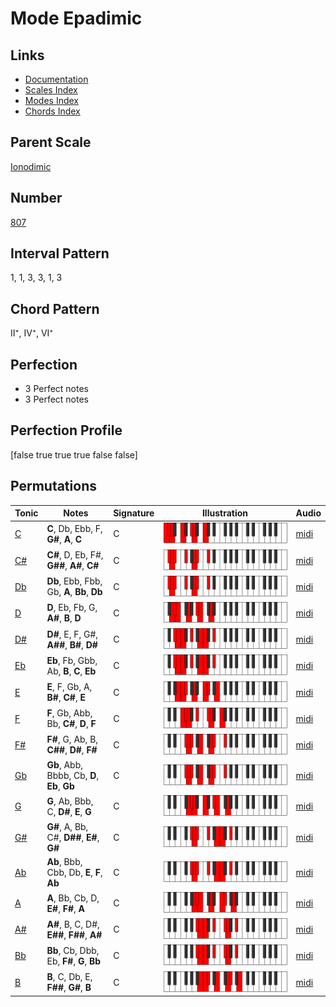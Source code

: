 # Mode Epadimic

## Links

- [Documentation](index.md)
- [Scales Index](Scales.md)
- [Modes Index](Modes.md)
- [Chords Index](Chords.md)

## Parent Scale

[Ionodimic](ScaleIonodimic.md)

## Number

[807](https://ianring.com/musictheory/scales/807)

## Interval Pattern

1, 1, 3, 3, 1, 3

## Chord Pattern

II⁺, IV⁺, VI⁺

## Perfection

- 3 Perfect notes
- 3 Perfect notes

## Perfection Profile

[false true true true false false]

## Permutations

| Tonic | Notes | Signature | Illustration | Audio |
|-------|-------|-----------|--------------|-------|
| [C](ModeCNaturalEpadimic.md) | **C**, Db, Ebb, F, **G#**, **A**, **C** | C | ![CNaturalEpadimic](ModeCNaturalEpadimic.png) | [midi](https://github.com/edipermadi/music/blob/main/docs/ModeCNaturalEpadimic.mid?raw=true) |
| [C#](ModeCSharpEpadimic.md) | **C#**, D, Eb, F#, **G##**, **A#**, **C#** | C | ![CSharpEpadimic](ModeCSharpEpadimic.png) | [midi](https://github.com/edipermadi/music/blob/main/docs/ModeCSharpEpadimic.mid?raw=true) |
| [Db](ModeDFlatEpadimic.md) | **Db**, Ebb, Fbb, Gb, **A**, **Bb**, **Db** | C | ![DFlatEpadimic](ModeDFlatEpadimic.png) | [midi](https://github.com/edipermadi/music/blob/main/docs/ModeDFlatEpadimic.mid?raw=true) |
| [D](ModeDNaturalEpadimic.md) | **D**, Eb, Fb, G, **A#**, **B**, **D** | C | ![DNaturalEpadimic](ModeDNaturalEpadimic.png) | [midi](https://github.com/edipermadi/music/blob/main/docs/ModeDNaturalEpadimic.mid?raw=true) |
| [D#](ModeDSharpEpadimic.md) | **D#**, E, F, G#, **A##**, **B#**, **D#** | C | ![DSharpEpadimic](ModeDSharpEpadimic.png) | [midi](https://github.com/edipermadi/music/blob/main/docs/ModeDSharpEpadimic.mid?raw=true) |
| [Eb](ModeEFlatEpadimic.md) | **Eb**, Fb, Gbb, Ab, **B**, **C**, **Eb** | C | ![EFlatEpadimic](ModeEFlatEpadimic.png) | [midi](https://github.com/edipermadi/music/blob/main/docs/ModeEFlatEpadimic.mid?raw=true) |
| [E](ModeENaturalEpadimic.md) | **E**, F, Gb, A, **B#**, **C#**, **E** | C | ![ENaturalEpadimic](ModeENaturalEpadimic.png) | [midi](https://github.com/edipermadi/music/blob/main/docs/ModeENaturalEpadimic.mid?raw=true) |
| [F](ModeFNaturalEpadimic.md) | **F**, Gb, Abb, Bb, **C#**, **D**, **F** | C | ![FNaturalEpadimic](ModeFNaturalEpadimic.png) | [midi](https://github.com/edipermadi/music/blob/main/docs/ModeFNaturalEpadimic.mid?raw=true) |
| [F#](ModeFSharpEpadimic.md) | **F#**, G, Ab, B, **C##**, **D#**, **F#** | C | ![FSharpEpadimic](ModeFSharpEpadimic.png) | [midi](https://github.com/edipermadi/music/blob/main/docs/ModeFSharpEpadimic.mid?raw=true) |
| [Gb](ModeGFlatEpadimic.md) | **Gb**, Abb, Bbbb, Cb, **D**, **Eb**, **Gb** | C | ![GFlatEpadimic](ModeGFlatEpadimic.png) | [midi](https://github.com/edipermadi/music/blob/main/docs/ModeGFlatEpadimic.mid?raw=true) |
| [G](ModeGNaturalEpadimic.md) | **G**, Ab, Bbb, C, **D#**, **E**, **G** | C | ![GNaturalEpadimic](ModeGNaturalEpadimic.png) | [midi](https://github.com/edipermadi/music/blob/main/docs/ModeGNaturalEpadimic.mid?raw=true) |
| [G#](ModeGSharpEpadimic.md) | **G#**, A, Bb, C#, **D##**, **E#**, **G#** | C | ![GSharpEpadimic](ModeGSharpEpadimic.png) | [midi](https://github.com/edipermadi/music/blob/main/docs/ModeGSharpEpadimic.mid?raw=true) |
| [Ab](ModeAFlatEpadimic.md) | **Ab**, Bbb, Cbb, Db, **E**, **F**, **Ab** | C | ![AFlatEpadimic](ModeAFlatEpadimic.png) | [midi](https://github.com/edipermadi/music/blob/main/docs/ModeAFlatEpadimic.mid?raw=true) |
| [A](ModeANaturalEpadimic.md) | **A**, Bb, Cb, D, **E#**, **F#**, **A** | C | ![ANaturalEpadimic](ModeANaturalEpadimic.png) | [midi](https://github.com/edipermadi/music/blob/main/docs/ModeANaturalEpadimic.mid?raw=true) |
| [A#](ModeASharpEpadimic.md) | **A#**, B, C, D#, **E##**, **F##**, **A#** | C | ![ASharpEpadimic](ModeASharpEpadimic.png) | [midi](https://github.com/edipermadi/music/blob/main/docs/ModeASharpEpadimic.mid?raw=true) |
| [Bb](ModeBFlatEpadimic.md) | **Bb**, Cb, Dbb, Eb, **F#**, **G**, **Bb** | C | ![BFlatEpadimic](ModeBFlatEpadimic.png) | [midi](https://github.com/edipermadi/music/blob/main/docs/ModeBFlatEpadimic.mid?raw=true) |
| [B](ModeBNaturalEpadimic.md) | **B**, C, Db, E, **F##**, **G#**, **B** | C | ![BNaturalEpadimic](ModeBNaturalEpadimic.png) | [midi](https://github.com/edipermadi/music/blob/main/docs/ModeBNaturalEpadimic.mid?raw=true) |
